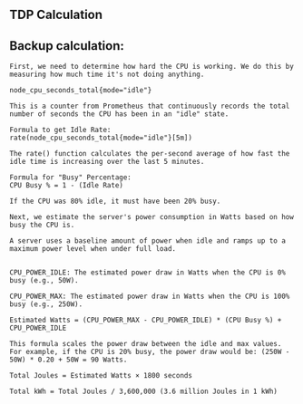 
## TDP Calculation


## Backup calculation:
    First, we need to determine how hard the CPU is working. We do this by measuring how much time it's not doing anything.

    node_cpu_seconds_total{mode="idle"}

    This is a counter from Prometheus that continuously records the total number of seconds the CPU has been in an "idle" state.

    Formula to get Idle Rate:
    rate(node_cpu_seconds_total{mode="idle"}[5m])

    The rate() function calculates the per-second average of how fast the idle time is increasing over the last 5 minutes. 

    Formula for "Busy" Percentage:
    CPU Busy % = 1 - (Idle Rate)

    If the CPU was 80% idle, it must have been 20% busy.

    Next, we estimate the server's power consumption in Watts based on how busy the CPU is. 

    A server uses a baseline amount of power when idle and ramps up to a maximum power level when under full load.


    CPU_POWER_IDLE: The estimated power draw in Watts when the CPU is 0% busy (e.g., 50W).

    CPU_POWER_MAX: The estimated power draw in Watts when the CPU is 100% busy (e.g., 250W).

    Estimated Watts = (CPU_POWER_MAX - CPU_POWER_IDLE) * (CPU Busy %) + CPU_POWER_IDLE

    This formula scales the power draw between the idle and max values. For example, if the CPU is 20% busy, the power draw would be: (250W - 50W) * 0.20 + 50W = 90 Watts.

    Total Joules = Estimated Watts × 1800 seconds 

    Total kWh = Total Joules / 3,600,000 (3.6 million Joules in 1 kWh)
